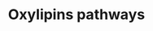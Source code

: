 ---
annotations:
- id: PW:0000029
  parent: classic metabolic pathway
  type: Pathway Ontology
  value: fatty acid biosynthetic pathway
- id: PW:0000002
  parent: classic metabolic pathway
  type: Pathway Ontology
  value: classic metabolic pathway
authors:
- Friols
- Egonw
- MaintBot
- Khanspers
- Ash iyer
- Eweitz
citedin: ''
communities: []
description: Oxylipins derived form AA, DGLA, LA, EPA, ALA and DHA
last-edited: 2024-05-30
ndex: null
organisms:
- Mus musculus
redirect_from:
- /index.php/Pathway:WP5140
- /instance/WP5140
- /instance/WP5140_r130618
revision: r130618
schema-jsonld:
- '@context': https://schema.org/
  '@id': https://wikipathways.github.io/pathways/WP5140.html
  '@type': Dataset
  creator:
    '@type': Organization
    name: WikiPathways
  description: Oxylipins derived form AA, DGLA, LA, EPA, ALA and DHA
  keywords:
  - 10-HDHA
  - 11(12)-DHET
  - 11(12)-EET
  - 11-HDHA
  - 11-HEPE
  - 11-HETE
  - 11-HpDHA
  - 11-trans-LTD4
  - 11-trans-LTE4
  - 11b-PGE2
  - 11beta-PGF2alpha
  - 12(S)-HETE
  - 12(S)-HpETE
  - 12,13-DiHOME
  - 12,13-EpOME
  - 12-HEPE
  - 12-HpEPE
  - 12-Keto-LTB4
  - 12-oxoETE
  - 13,14-Dihydro-15-keto-PGD2
  - 13,14-Dihydro-15-keto-PGE2
  - 13,14-Dihydro-15-keto-PGF2alpha
  - 13,14-Dihydro-PGF2alpha
  - 13-HDHA
  - 13-HODE
  - 13-HpODE
  - 13-oxoODE
  - 14(15)-DHET
  - 14(15)-EET
  - 14(15)-EpETE
  - 14,15-DiHETE
  - 14,15-LTE4
  - 14-HDHA
  - 14-HpDHA
  - 15(R)-HETE
  - 15(R)-HpETE
  - 15(S)-HETE
  - 15(S)-HpETE
  - 15-HEPE
  - 15-HETrE
  - 15-HpEPE
  - 15-epi-LXA4
  - 15-epi-LXB4
  - 15-keto PGF2alpha
  - 15-keto-PGE2
  - 15-oxoETE
  - 15d-PGJ2
  - 16(R)-HETE
  - 17(18)-EpETE
  - 17,18-DiHETE
  - 17-HDHA
  - 17-HpDHA
  - 17R-HDHA
  - 18-HEPE
  - 18R-HEPE
  - 19(S)-HETE
  - 2,3-dinor-11beta-PGF2alpha
  - 20-HDHA
  - 20-HETE
  - 20-carboxy-LTB4
  - 20-hydroxy-LTB4
  - 4-HDHA
  - 4-HpDHA
  - 5(6)-DHET
  - 5(6)-EET
  - 5,15-diHETE
  - 5-HEPE
  - 5-HETE
  - 5-HpEPE
  - 5-HpETE
  - 5-oxoETE
  - 6-keto PGE1
  - 6-keto-PGF1alpha
  - 6-trans-LTB4
  - 7-HDHA
  - 7-HpDHA
  - 8(9)-DHET
  - 8(9)-EET
  - 8(S)-HETE
  - 8(S)-HpETE
  - 8,15-DiHETE
  - 8-HEPE
  - 8-iso-PGE2
  - 8-iso-PGF2alpha
  - 9,10,13-TriHOME
  - 9,10-DiHOME
  - 9,10-EpOME
  - 9,12,13-TriHOME
  - 9-HEPE
  - 9-HETE
  - 9-HODE
  - 9-HpODE
  - 9-oxoODE
  - AA
  - ALA
  - Alox12
  - Alox15
  - Alox5
  - Alox8
  - Cbr1
  - DGLA
  - DHA
  - Dpep1
  - EPA
  - Ephx2 (sEH)
  - Fads1
  - Fads2
  - GPX1
  - Ggt1
  - Hpgd
  - Hpgds
  - LA
  - LTA4
  - LTB4
  - LTC4
  - LTD4
  - LTE4
  - LXA4
  - LXB4
  - Lta4h
  - Ltc4s
  - Mar1
  - PD1
  - PDX
  - PGA2
  - PGB2
  - PGD2
  - PGE2
  - PGF2alpha
  - PGH2
  - PGI2
  - PGJ2
  - PGK2
  - Ptdgs
  - Ptges
  - Ptgfs
  - Ptgis
  - Ptgs1/2
  - RvD1
  - RvD2
  - RvE1
  - TXA2
  - TXB2
  - Tbxas1
  - sEH
  license: CC0
  name: Oxylipins pathways
seo: CreativeWork
title: Oxylipins pathways
wpid: WP5140
---